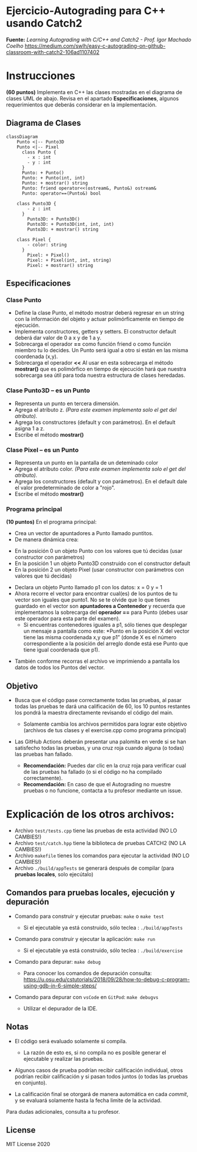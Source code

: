 # Ejercicio-Autograding para C++ usando Catch2

**Fuente:** *Learning Autograding with C/C++ and Catch2 - Prof. Igor Machado Coelho* 
https://medium.com/swlh/easy-c-autograding-on-github-classroom-with-catch2-106ad1107402

# Instrucciones
**(60 puntos)** Implementa en C++ las clases mostradas en el diagrama de clases UML de abajo. Revisa en el apartado **Especificaciones**, algunos requerimientos que deberás considerar en la implementación.

## Diagrama de Clases
```mermaid
classDiagram
    Punto <|-- Punto3D
    Punto <|-- Pixel
      class Punto {
        - x : int
        - y : int
      }
      Punto: + Punto()
      Punto: + Punto(int, int)
      Punto: + mostrar() string
      Punto: friend operator<<(ostream&, Punto&) ostream&
      Punto: operator==(Punto&) bool
    
    class Punto3D {
        - z : int
      }
        Punto3D: + Punto3D()
        Punto3D: + Punto3D(int, int, int)
        Punto3D: + mostrar() string
    
    class Pixel {
        - color: string
      }
        Pixel: + Pixel()
        Pixel: + Pixel(int, int, string)
        Pixel: + mostrar() string
```

## Especificaciones

### Clase Punto 
- Define la clase Punto, el método mostrar deberá regresar en un string con la información del objeto y actuar polimórficamente en tiempo de ejecución.
- Implementa constructores, getters y setters. El constructor default deberá dar valor de 0 a x y de 1 a y.
- Sobrecarga el operador **==** como función friend o como función miembro tu lo decides. Un Punto será igual a otro si están en las misma coordenada (x,y).
- Sobrecarga el operador **<<**  Al usar en esta sobrecarga el método **mostrar()** que es polimórfico en tiempo de ejecución hará que nuestra sobrecarga sea útil para toda nuestra estructura de clases heredadas.

### Clase Punto3D – es un Punto
- Representa un punto en tercera dimensión.
- Agrega el atributo z. *(Para este examen implementa solo el get del atributo).* 
- Agrega los constructores (default y con parámetros). En el default asigna 1 a z.
- Escribe el método **mostrar()**

### Clase Pixel – es un Punto
- Representa un punto en la pantalla de un deteminado color
- Agrega el atributo color. *(Para este examen implementa solo el get del atributo).* 
- Agrega los constructores (default y con parámetros). En el default dale el valor predeterminado de color a "rojo". 
- Escribe el método **mostrar()**

### Programa principal

**(10 puntos)** En el programa principal:
- Crea un vector de apuntadores a Punto llamado puntitos.
- De manera dinámica crea:
 * En la posición 0 un objeto Punto con los valores que tú decidas (usar constructor con parámetros)
 * En la posición 1 un objeto Punto3D construido con el constructor default
 * En la posición 2 un objeto Pixel (usar constructor con parámetros con valores que tú decidas)

- Declara un objeto Punto llamado p1 con los datos: x = 0 y = 1
- Ahora recorre el vector para encontrar cual(es) de los puntos de tu vector son iguales que punto1. No se te olvide que lo que tienes guardado en el vector son **apuntadores a Contenedor** y recuerda que implementamos la sobrecarga del **operador ==** para Punto (debes usar este operador para esta parte del examen).
  * Si encuentras contenedores iguales a p1, sólo tienes que desplegar un mensaje a pantalla como este: *Punto en la posición X del vector tiene las misma coordenada x,y que p1” (donde X es el número correspondiente a la posición del arreglo donde está ese Punto que tiene igual coordenada que p1).
 * También conforme recorras el archivo ve imprimiendo a pantalla los datos de todos los Puntos del vector.


## Objetivo

- Busca que el código pase correctamente todas las pruebas, al pasar todas las pruebas te dará una calificación de 60, los 10 puntos restantes los pondrá la maestra directamente revisando el código del main.

   * Solamente cambia los archivos permitidos para lograr este objetivo (archivos de tus clases y el exercise.cpp como programa principal)
   
- Las GitHub Actions deberán presentar una palomita en verde si se han satisfecho todas las pruebas, y una cruz roja cuando alguna (o todas) las pruebas han fallado.
   * **Recomendación:** Puedes dar clic en la cruz roja para verificar cual de las pruebas ha fallado (o si el código no ha compilado correctamente).
   * **Recomendación:** En caso de que el Autograding no muestre pruebas o no funcione, contacta a tu profesor mediante un issue.


# Explicación de los otros archivos:

- Archivo `test/tests.cpp` tiene las pruebas de esta actividad (NO LO CAMBIES!)
- Archivo `test/catch.hpp` tiene la biblioteca de pruebas  CATCH2 (NO LA CAMBIES!)
- Archivo `makefile` tienes los comandos para ejecutar la actividad (NO LO CAMBIES!)
- Archivo  `./build/appTests` se generará después de compilar (para **pruebas locales**, solo ejecútalo)

## Comandos para pruebas locales, ejecución y depuración

- Comando para construir y ejecutar pruebas: `make` o `make test`
    * Si el ejecutable ya está construido, sólo teclea : `./build/appTests`

- Comando para construir y ejecutar la aplicación: `make run` 
    * Si el ejecutable ya está construido, sólo teclea : `./build/exercise`

- Comando para depurar: `make debug`
    * Para conocer los comandos de depuración consulta:
     https://u.osu.edu/cstutorials/2018/09/28/how-to-debug-c-program-using-gdb-in-6-simple-steps/
     
- Comando para depurar con `vsCode` en `GitPod`: `make debugvs` 
    * Utilizar el depurador de la IDE.     

## Notas

- El código será evaluado solamente si compila.
   * La razón de esto es, si no compila no es posible generar el ejecutable y realizar las pruebas.

- Algunos casos de prueba podrían recibir calificación individual, otros podrían recibir calificación y si pasan todos juntos (o todas las pruebas en conjunto).

- La calificación final se otorgará de manera automática en cada *commit*, y se evaluará solamente hasta la fecha limite de la actividad.

Para dudas adicionales, consulta a tu profesor.

## License

MIT License 2020
